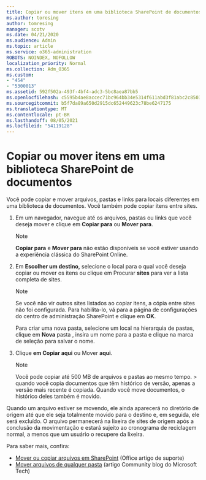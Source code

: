 ```yaml
---
title: Copiar ou mover itens em uma biblioteca SharePoint de documentos
ms.author: toresing
author: tomresing
manager: scotv
ms.date: 04/21/2020
ms.audience: Admin
ms.topic: article
ms.service: o365-administration
ROBOTS: NOINDEX, NOFOLLOW
localization_priority: Normal
ms.collection: Adm_O365
ms.custom:
- "454"
- "5300013"
ms.assetid: 592f502a-493f-4bf4-adc3-5bc8aea87bb5
ms.openlocfilehash: c5595b4ae8accec71bc964bb34e5314f611abd3f81abc2c8503e176389f62045
ms.sourcegitcommit: b5f7da89a650d2915dc652449623c78be6247175
ms.translationtype: MT
ms.contentlocale: pt-BR
ms.lasthandoff: 08/05/2021
ms.locfileid: "54119128"
---
```

# <a name="copy-or-move-items-in-a-sharepoint-document-library"></a>Copiar ou mover itens em uma biblioteca SharePoint de documentos

Você pode copiar e mover arquivos, pastas e links para locais diferentes em uma biblioteca de documentos. Você também pode copiar itens entre sites. 
  
1. Em um navegador, navegue até os arquivos, pastas ou links que você deseja mover e clique em **Copiar para** ou **Mover para**.

    > [!NOTE]
    > **Copiar para** e **Mover para** não estão disponíveis se você estiver usando a experiência clássica do SharePoint Online.
  
2. Em **Escolher um destino,** selecione o local para o qual você deseja copiar ou mover os itens ou clique em Procurar **sites** para ver a lista completa de sites.

    > [!NOTE]
    > Se você não vir outros sites listados ao copiar itens, a cópia entre sites não foi configurada. Para habilita-lo, vá para a página de configurações do centro de administração SharePoint e clique em **OK**.
  
    Para criar uma nova pasta, selecione um local na hierarquia de pastas, clique em **Nova** pasta , insira um nome para a pasta e clique na marca de seleção para salvar o nome.

3. Clique **em Copiar aqui** ou Mover **aqui**.

    > [!NOTE]
    > Você pode copiar até 500 MB de arquivos e pastas ao mesmo tempo. > quando você copia documentos que têm histórico de versão, apenas a versão mais recente é copiada. Quando você move documentos, o histórico deles também é movido.
  
 Quando um arquivo estiver se movendo, ele ainda aparecerá no diretório de origem até que ele seja totalmente movido para o destino e, em seguida, ele será excluído. O arquivo permanecerá na lixeira de sites de origem após a conclusão da movimentação e estará sujeito ao cronograma de reciclagem normal, a menos que um usuário o recupere da lixeira.

Para saber mais, confira:

 - [Mover ou copiar arquivos em SharePoint](https://support.office.com/article/move-or-copy-files-in-sharepoint-00e2f483-4df3-46be-a861-1f5f0c1a87bc) (Office artigo de suporte)
 - [Mover arquivos de qualquer pasta](https://techcommunity.microsoft.com/t5/Microsoft-SharePoint-Blog/Now-move-files-anywhere-in-Office-365-SharePoint-and-OneDrive/ba-p/146973) (artigo Community blog do Microsoft Tech)  